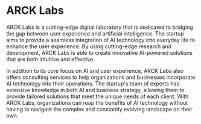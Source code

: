 # ARCK Labs

ARCK Labs is a cutting-edge digital laboratory that is dedicated to bridging the gap between user experience and artificial intelligence. The startup aims to provide a seamless integration of AI technology into everyday life to enhance the user experience. By using cutting-edge research and development, ARCK Labs is able to create innovative AI-powered solutions that are both intuitive and effective.

In addition to its core focus on AI and user experience, ARCK Labs also offers consulting services to help organizations and businesses incorporate AI technology into their operations. The startup's team of experts has extensive knowledge in both AI and business strategy, allowing them to provide tailored solutions that meet the unique needs of each client. With ARCK Labs, organizations can reap the benefits of AI technology without having to navigate the complex and constantly evolving landscape on their own.
